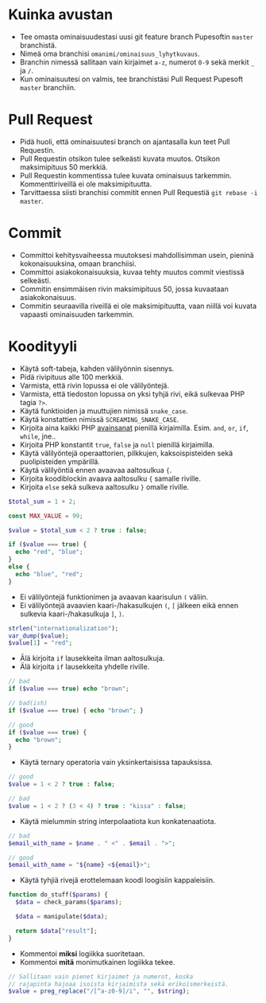 # Kuinka avustan

* Tee omasta ominaisuudestasi uusi git feature branch Pupesoftin `master` branchistä.
* Nimeä oma branchisi `omanimi/ominaisuus_lyhytkuvaus`.
* Branchin nimessä sallitaan vain kirjaimet `a-z`, numerot `0-9` sekä merkit `_` ja `/`.
* Kun ominaisuutesi on valmis, tee branchistäsi Pull Request Pupesoft `master` branchiin.

# Pull Request

* Pidä huoli, että ominaisuutesi branch on ajantasalla kun teet Pull Requestin.
* Pull Requestin otsikon tulee selkeästi kuvata muutos. Otsikon maksimipituus 50 merkkiä.
* Pull Requestin kommentissa tulee kuvata ominaisuus tarkemmin. Kommenttiriveillä ei ole maksimipituutta.
* Tarvittaessa siisti branchisi commitit ennen Pull Requestiä `git rebase -i master`.

# Commit

* Committoi kehitysvaiheessa muutoksesi mahdollisimman usein, pieninä kokonaisuuksina, omaan branchiisi.
* Committoi asiakokonaisuuksia, kuvaa tehty muutos commit viestissä selkeästi.
* Commitin ensimmäisen rivin maksimipituus 50, jossa kuvaataan asiakokonaisuus.
* Commitin seuraavilla riveillä ei ole maksimipituutta, vaan niillä voi kuvata vapaasti ominaisuuden tarkemmin.

# Koodityyli

* Käytä soft-tabeja, kahden välilyönnin sisennys.
* Pidä rivipituus alle 100 merkkiä.
* Varmista, että rivin lopussa ei ole välilyöntejä.
* Varmista, että tiedoston lopussa on yksi tyhjä rivi, eikä sulkevaa PHP tagia `?>`.
* Käytä funktioiden ja muuttujien nimissä `snake_case`.
* Käytä konstattien nimissä `SCREAMING_SNAKE_CASE`.
* Kirjoita aina kaikki PHP [avainsanat](http://php.net/manual/en/reserved.keywords.php) pienillä kirjaimilla. Esim. `and`, `or`, `if`, `while`, jne..
* Kirjoita PHP konstantit `true`, `false` ja `null` pienillä kirjaimilla.
* Käytä välilyöntejä operaattorien, pilkkujen, kaksoispisteiden sekä puolipisteiden ympärillä.
* Käytä välilyöntiä ennen avaavaa aaltosulkua `{`.
* Kirjoita koodiblockin avaava aaltosulku `{` samalle riville.
* Kirjoita `else` sekä sulkeva aaltosulku `}` omalle riville.

```php
$total_sum = 1 + 2;

const MAX_VALUE = 99;

$value = $total_sum < 2 ? true : false;

if ($value === true) {
  echo "red", "blue";
}
else {
  echo "blue", "red";
}
```

* Ei välilyöntejä funktionimen ja avaavan kaarisulun `(` väliin.
* Ei välilyöntejä avaavien kaari-/hakasulkujen `(`, `[` jälkeen eikä ennen sulkevia kaari-/hakasulkuja `]`, `)`.

```php
strlen("internationalization");
var_dump($value);
$value[1] = "red";
```

* Älä kirjoita `if` lausekkeita ilman aaltosulkuja.
* Älä kirjoita `if` lausekkeita yhdelle riville.

```php
// bad
if ($value === true) echo "brown";

// bad(ish)
if ($value === true) { echo "brown"; }

// good
if ($value === true) {
  echo "brown";
}
```

* Käytä ternary operatoria vain yksinkertaisissa tapauksissa.

```php
// good
$value = 1 < 2 ? true : false;

// bad
$value = 1 < 2 ? (3 < 4) ? true : "kissa" : false;
```

* Käytä mielummin string interpolaatiota kun konkatenaatiota.

```php
// bad
$email_with_name = $name . " <" . $email . ">";

// good
$email_with_name = "${name} <${email}>";
```

* Käytä tyhjiä rivejä erottelemaan koodi loogisiin kappaleisiin.

```php
function do_stuff($params) {
  $data = check_params($params);

  $data = manipulate($data);

  return $data["result"];
}
```

* Kommentoi **miksi** logiikka suoritetaan.
* Kommentoi **mitä** monimutkainen logiikka tekee.

```php
// Sallitaan vain pienet kirjaimet ja numerot, koska
// rajapinta hajoaa isoista kirjaimista sekä erikoismerkeistä.
$value = preg_replace("/[^a-z0-9]/i", "", $string);
```
